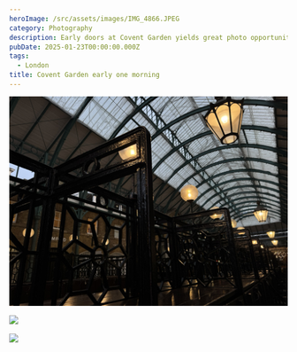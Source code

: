 ```yaml
---
heroImage: /src/assets/images/IMG_4866.JPEG
category: Photography
description: Early doors at Covent Garden yields great photo opportunities
pubDate: 2025-01-23T00:00:00.000Z
tags:
  - London
title: Covent Garden early one morning
---
```


![](/src/assets/images/IMG_4864.JPEG)

![](/images/IMG_4861.JPEG)

![](/images/IMG_4865.JPEG)
